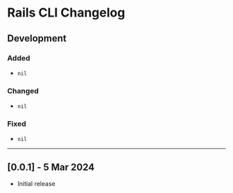 # Rails CLI Changelog

## Development

### Added

- `nil`

### Changed

- `nil`

### Fixed

- `nil`

---

## [0.0.1] - 5 Mar 2024

- Initial release
